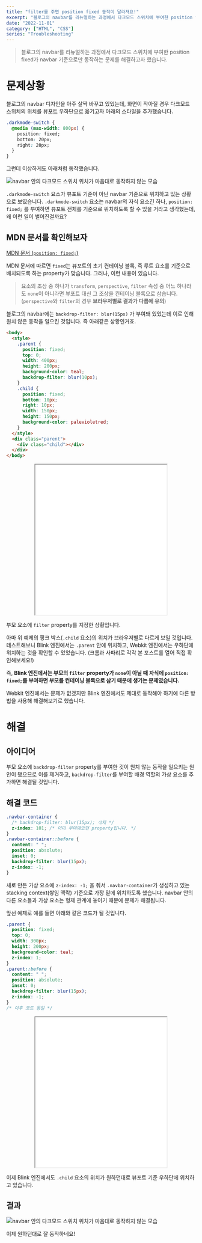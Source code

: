 ```yaml
---
title: "filter를 주면 position fixed 동작이 달라져요!"
excerpt: "블로그의 navbar를 리뉴얼하는 과정에서 다크모드 스위치에 부여한 position fixed가 navbar 기준으로만 동작하는 문제를 해결하고자 했습니다."
date: "2022-11-01"
category: ["HTML", "CSS"]
series: "Troubleshooting"
---
```


> 블로그의 navbar를 리뉴얼하는 과정에서 다크모드 스위치에 부여한 position fixed가 navbar 기준으로만 동작하는 문제를 해결하고자 했습니다.

# 문제상황

블로그의 navbar 디자인을 아주 살짝 바꾸고 있었는데, 화면이 작아질 경우 다크모드 스위치의 위치를 뷰포트 우하단으로 옮기고자 아래의 스타일을 추가했습니다.

```css
.darkmode-switch {
  @media (max-width: 800px) {
    position: fixed;
    bottom: 20px;
    right: 20px;
  }
}
```

그런데 이상하게도 아래처럼 동작했습니다.

![navbar 안의 다크모드 스위치 위치가 마음대로 동작하지 않는 모습](../static/img/filter를_주면_position_fixed_동작이_달라져요!/다크모드_스위치_위치이상.gif)

`.darkmode-switch` 요소가 뷰포트 기준이 아닌 navbar 기준으로 위치하고 있는 상황으로 보였습니다. `.darkmode-switch` 요소는 navbar의 자식 요소긴 하나, `position: fixed;` 를 부여하면 뷰포트 전체를 기준으로 위치하도록 할 수 있을 거라고 생각했는데, 왜 이런 일이 벌어진걸까요?

## MDN 문서를 확인해보자

[MDN 문서 (`position: fixed;`)](https://developer.mozilla.org/ko/docs/Web/CSS/position#fixed)

MDN 문서에 따르면 `fixed`는 뷰포트의 초기 컨테이닝 블록, 즉 루트 요소를 기준으로 배치되도록 하는 property가 맞습니다. 그러나, 이런 내용이 있습니다.

> 요소의 조상 중 하나가 `transform`, `perspective`, `filter` 속성 중 어느 하나라도 `none`이 아니라면 뷰포트 대신 그 조상을 컨테이닝 블록으로 삼습니다. (`perspective`와 `filter`의 경우 **브라우저별로 결과가 다름에 유의**)

블로그의 navbar에는 `backdrop-filter: blur(15px)` 가 부여돼 있었는데 이로 인해 원치 않은 동작을 일으킨 것입니다. 즉 아래같은 상황인거죠.

```html
<body>
  <style>
    .parent {
      position: fixed;
      top: 0;
      width: 400px;
      height: 200px;
      background-color: teal;
      backdrop-filter: blur(10px);
    }
    .child {
      position: fixed;
      bottom: 10px;
      right: 10px;
      width: 150px;
      height: 150px;
      background-color: palevioletred;
    }
  </style>
  <div class="parent">
    <div class="child"></div>
  </div>
</body>
```

<p class="iframe-container" align='center'>
<iframe src='../examples/posts/filter를_주면_position_fixed_동작이_달라져요!/test.html' style="width: 350px; height:400px;"></iframe>
</p>

부모 요소에 `filter` property를 지정한 상황입니다.

아마 위 예제의 핑크 박스(`.child` 요소)의 위치가 브라우저별로 다르게 보일 것입니다. 테스트해보니 Blink 엔진에서는 `.parent` 안에 위치하고, Webkit 엔진에서는 우하단에 위치하는 것을 확인할 수 있었습니다. (크롬과 사파리로 각각 본 포스트를 열어 직접 확인해보세요!)

즉, **Blink 엔진에서는 부모의 `filter` property가 `none`이 아닐 때 자식에 `position: fixed;`를 부여하면 부모를 컨테이닝 블록으로 삼기 때문에 생기는 문제였습니다.**

Webkit 엔진에서는 문제가 없겠지만 Blink 엔진에서도 제대로 동작해야 하기에 다른 방법을 사용해 해결해보기로 했습니다.

# 해결

## 아이디어

부모 요소에 `backdrop-filter` property를 부여한 것이 원치 않는 동작을 일으키는 원인이 됐으므로 이를 제거하고, `backdrop-filter`를 부여할 배경 역할의 가상 요소를 추가하면 해결될 것입니다.

## 해결 코드

```css
.navbar-container {
  /* backdrop-filter: blur(15px); 삭제 */
  z-index: 101; /* 이미 부여돼있던 property입니다. */
}
.navbar-container::before {
  content: " ";
  position: absolute;
  inset: 0;
  backdrop-filter: blur(15px);
  z-index: -1;
}
```

새로 만든 가상 요소에 `z-index: -1;` 을 줘서 `.navbar-container`가 생성하고 있는 stacking context(쌓임 맥락) 기준으로 가장 밑에 위치하도록 했습니다. navbar 안의 다른 요소들과 가상 요소는 형제 관계에 놓이기 때문에 문제가 해결됩니다.

앞선 예제로 예를 들면 아래와 같은 코드가 될 것입니다.

```css
.parent {
  position: fixed;
  top: 0;
  width: 300px;
  height: 200px;
  background-color: teal;
  z-index: 1;
}
.parent::before {
  content: " ";
  position: absolute;
  inset: 0;
  backdrop-filter: blur(15px);
  z-index: -1;
}
/* 이후 코드 동일 */
```

<p class="iframe-container" align='center'>
<iframe src='../examples/posts/filter를_주면_position_fixed_동작이_달라져요!/test_fixed.html' style="width: 350px; height:400px;"></iframe>
</p>

이제 Blink 엔진에서도 `.child` 요소의 위치가 원하던대로 뷰포트 기준 우하단에 위치하고 있습니다.

## 결과

![navbar 안의 다크모드 스위치 위치가 마음대로 동작하지 않는 모습](../static/img/filter를_주면_position_fixed_동작이_달라져요!/해결.gif)

이제 원하던대로 잘 동작하네요!
